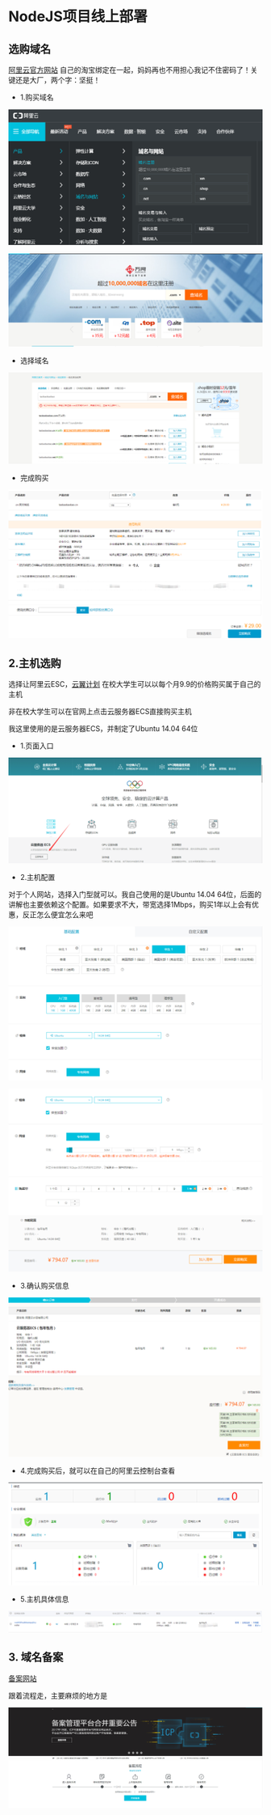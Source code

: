 # NodeJS项目线上部署


## 选购域名 

[阿里云官方网站](https://www.aliyun.com/)
自己的淘宝绑定在一起，妈妈再也不用担心我记不住密码了！关键还是大厂，两个字：坚挺！

* 1.购买域名

![](/aliyunnodejs/imgs/购买域名1.jpg)

![](/aliyunnodejs/imgs/购买域名2.jpg)

* 选择域名

![](/aliyunnodejs/imgs/购买域名3.jpg)

* 完成购买

![](/aliyunnodejs/imgs/购买域名4.jpg)


## 2.主机选购
 
选择让阿里云ESC，[云翼计划](https://promotion.aliyun.com/ntms/campus2017.html?spm=5176.8112568.738194.1.Rf2ZO2) 在校大学生可以以每个月9.9的价格购买属于自己的主机

非在校大学生可以在官网上点击云服务器ECS直接购买主机 

我这里使用的是云服务器ECS，并制定了Ubuntu 14.04 64位

* 1.页面入口

![](/aliyunnodejs/imgs/服务器选购1.jpg)

* 2.主机配置

对于个人网站，选择入门型就可以。我自己使用的是Ubuntu 14.04 64位，后面的讲解也主要依赖这个配置。如果要求不大，带宽选择1Mbps，购买1年以上会有优惠，反正怎么便宜怎么来吧

![](/aliyunnodejs/imgs/服务器选购2.jpg)

![](/aliyunnodejs/imgs/服务器选购3.jpg)

* 3.确认购买信息

![](/aliyunnodejs/imgs/服务器选购4.jpg)

* 4.完成购买后，就可以在自己的阿里云控制台查看

![](/aliyunnodejs/imgs/服务器选购5.jpg)

* 5.主机具体信息

![](/aliyunnodejs/imgs/服务器选购6.jpg)

## 3. 域名备案

[备案网站](https://beian.aliyun.com/?spm=5176.8142029.388261.3.0lwMpM)

跟着流程走，主要麻烦的地方是

![](/aliyunnodejs/imgs/域名备案.jpg)







